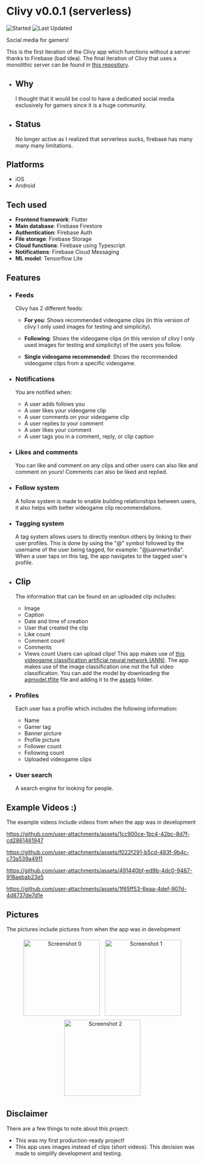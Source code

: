 # Clivy v0.0.1 (serverless)
![Started](https://img.shields.io/badge/Started-Feb%202021-blue%20green.svg)
![Last Updated](https://img.shields.io/badge/Last%20Updated-Apr%202021-blue.svg?color=informational)

Social media for gamers!

This is the first iteration of the Clivy app which functions without a server thanks to Firebase (bad idea). The final iteration of Clivy that uses a monolithic server can be found in [this repository](https://github.com/juanmartin8a/Clivy).


  - ## Why
    I thought that it would be cool to have a dedicated social media exclusively for gamers since it is a huge community.

  - ## Status
    No longer active as I realized that serverless sucks, firebase has many many many limitations.

## Platforms
- iOS
- Android

## Tech used
- **Frontend framework**: Flutter
- **Main database**: Firebase Firestore
- **Authentication**: Firebase Auth
- **File storage**: Firebase Storage
- **Cloud functions**: Firebase using Typescript
- **Notifications**: Firebase Cloud Messaging
- **ML model**: Tensorflow Lite

## Features
- ### Feeds
  Clivy has 2 different feeds:
  
    - **For you**: Shows recommended videogame clips (in this version of clivy I only used images for testing and simplicity).
  
    - **Following**: Shows the videogame clips (in this version of clivy I only used images for testing and simplicity) of the users you follow.
      
    - **Single videogame recommended**: Shows the recommended videogame clips from a specific videogame.
  
- ### Notifications
  You are notified when:
    - A user adds follows you
    - A user likes your videogame clip
    - A user comments on your videogame clip
    - A user replies to your comment
    - A user likes your comment
    - A user tags you in a comment, reply, or clip caption
- ### Likes and comments
  You can like and comment on any clips and other users can also like and comment on yours! Comments can also be liked and replied.
- ### Follow system
  A follow system is made to enable building relationships between users, it also helps with better videogame clip recommendations.
- ### Tagging system
  A tag system allows users to directly mention others by linking to their user profiles. This is done by using the "@" symbol followed by the username of the user being tagged, for example: "@juanmartin8a". When a user taps on this tag, the app navigates to the tagged user's profile.
- ## Clip
  The information that can be found on an uploaded clip includes:
    - Image
    - Caption
    - Date and time of creation
    - User that created the clip
    - Like count
    - Comment count
    - Comments
    - Views count
  Users can upload clips! This app makes use of [this videogame classification artificial neural network (ANN)](https://github.com/juanmartin8a/Videogame-Video-Classification). The app makes use of the image classification one not the full video classification. You can add the model by downloading the [agmodel.tflite](https://drive.google.com/file/d/187slxm6E7Hq6JG-GOV5Mp_W3tTxDRLws/view?usp=sharing) file and adding it to the [assets](https://github.com/juanmartin8a/Clivy-v0.0.1-Serverless/tree/main/assets) folder.
- ### Profiles
  Each user has a profile which includes the following information:
  - Name
  - Gamer tag
  - Banner picture
  - Profile picture
  - Follower count
  - Following count
  - Uploaded videogame clips  
- ### User search
  A search engine for looking for people.

## Example Videos :)
The example videos include videos from when the app was in development

https://github.com/user-attachments/assets/1cc900ce-1bc4-42bc-8d7f-cd2861461947



https://github.com/user-attachments/assets/f022f291-b5cd-483f-9b4c-c73a539a4911



https://github.com/user-attachments/assets/491440bf-ed9b-4dc0-9487-918aebab23e5



https://github.com/user-attachments/assets/1f65ff53-6eaa-4def-907d-4d8737de7d1e



## Pictures
The pictures include pictures from when the app was in development
<div style="text-align: center;">
  <img src="https://github.com/user-attachments/assets/32aff16b-ce20-409b-bcbc-aaa9e2786598" alt="Screenshot 0" width="200" style="max-width: 100%; height: auto; display: inline-block; margin: 5px;" />
  <img src="https://github.com/user-attachments/assets/0f2bf21c-e245-40c7-a5df-e1ae5e1a8f7a" alt="Screenshot 1" width="200" style="max-width: 100%; height: auto; display: inline-block; margin: 5px;" />
  <img src="https://github.com/user-attachments/assets/cd54744e-5936-44d4-a04c-71597f73e595" alt="Screenshot 2" width="200" style="max-width: 100%; height: auto; display: inline-block; margin: 5px;" />
</div>

## Disclaimer
There are a few things to note about this project:
  - This was my first production-ready project!
  - This app uses images instead of clips (short videos). This decision was made to simplify development and testing.
